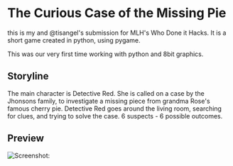 # The Curious Case of the Missing Pie

this is my and @tisangel's submission for MLH's Who Done it Hacks. It is a short game created in python, using pygame.

This was our very first time working with python and 8bit graphics. 

## Storyline

The main character is Detective Red. She is called on a case by the Jhonsons family, to investigate a missing piece from grandma Rose's famous cherry pie. Detective Red goes around the living room, searching for clues, and trying to solve the case. 6 suspects - 6 possible outcomes. 

## Preview
![Screenshot:](https://challengepost-s3-challengepost.netdna-ssl.com/photos/production/software_photos/001/311/242/datas/original.png)
